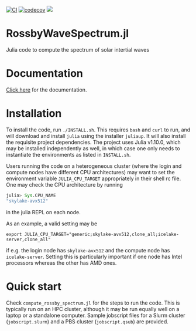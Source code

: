 [![CI](https://github.com/jishnub/RossbyWaveSpectrum.jl/actions/workflows/ci.yml/badge.svg)](https://github.com/jishnub/RossbyWaveSpectrum.jl/actions/workflows/ci.yml)
[![codecov](https://codecov.io/gh/jishnub/RossbyWaveSpectrum.jl/graph/badge.svg?token=ohT5BvJaf8)](https://codecov.io/gh/jishnub/RossbyWaveSpectrum.jl)
[![](https://img.shields.io/badge/docs-dev-blue.svg)](https://jishnub.github.io/RossbyWaveSpectrum.jl/dev)

# RossbyWaveSpectrum.jl
Julia code to compute the spectrum of solar intertial waves

# Documentation
[Click here](https://jishnub.github.io/RossbyWaveSpectrum.jl/dev) for the documentation.

# Installation
To install the code, run `./INSTALL.sh`. This requires `bash` and `curl` to run, and will download and install `julia` using the installer `juliaup`. It will also install the requisite project dependencies. The project uses Julia v1.10.0, which may be installed independently as well, in which case one only needs to instantiate the environments as listed in `INSTALL.sh`.

Users running the code on a heterogeneous cluster (where the login and compute nodes have different CPU architectures) may want to set the environment variable `JULIA_CPU_TARGET` appropriately in their shell rc file. One may check the CPU architecture by running
```julia
julia> Sys.CPU_NAME
"skylake-avx512"
```
in the julia REPL on each node.

As an example, a valid setting may be
```
export JULIA_CPU_TARGET="generic;skylake-avx512,clone_all;icelake-server,clone_all"
```
if e.g. the login node has `skylake-avx512` and the compute node has `icelake-server`. Setting this is particularly important if one node has Intel processors whereas the other has AMD ones.

# Quick start
Check `compute_rossby_spectrum.jl` for the steps to run the code. This is typically run on an HPC cluster, although it may be run equally well on a laptop or a standalone computer. Sample jobscript files for a Slurm cluster (`jobscript.slurm`) and a PBS cluster (`jobscript.qsub`) are provided.

